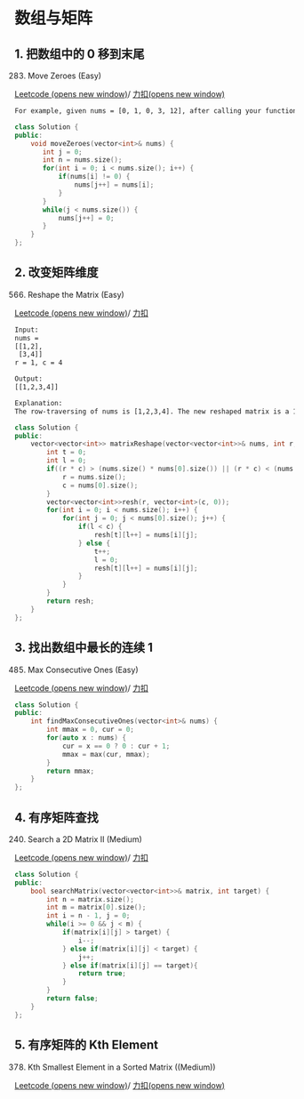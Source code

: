 # 数组与矩阵

## 1. 把数组中的 0 移到末尾

283. Move Zeroes (Easy)

[Leetcode (opens new window)](https://leetcode.com/problems/move-zeroes/description/)/ [力扣(opens new window)](https://leetcode-cn.com/problems/move-zeroes/description/)

```html
For example, given nums = [0, 1, 0, 3, 12], after calling your function, nums should be [1, 3, 12, 0, 0].
```

```cpp
class Solution {
public:
    void moveZeroes(vector<int>& nums) {
       int j = 0;
       int n = nums.size();
       for(int i = 0; i < nums.size(); i++) {
           if(nums[i] != 0) {
               nums[j++] = nums[i];
           }
       } 
       while(j < nums.size()) {
           nums[j++] = 0;
       }
    }
};
```

## 2. 改变矩阵维度

566. Reshape the Matrix (Easy)

[Leetcode (opens new window)](https://leetcode.com/problems/reshape-the-matrix/description/)/ [力扣](https://leetcode-cn.com/problems/reshape-the-matrix/description/)

```html
Input:
nums =
[[1,2],
 [3,4]]
r = 1, c = 4

Output:
[[1,2,3,4]]

Explanation:
The row-traversing of nums is [1,2,3,4]. The new reshaped matrix is a 1 * 4 matrix, fill it row by row by using the previous list.
```

```cpp
class Solution {
public:
    vector<vector<int>> matrixReshape(vector<vector<int>>& nums, int r, int c) {
        int t = 0;
        int l = 0;
        if((r * c) > (nums.size() * nums[0].size()) || (r * c) < (nums.size() * nums[0].size())) {
            r = nums.size();
            c = nums[0].size();
        }
        vector<vector<int>>resh(r, vector<int>(c, 0));
        for(int i = 0; i < nums.size(); i++) {
            for(int j = 0; j < nums[0].size(); j++) {
                if(l < c) {
                    resh[t][l++] = nums[i][j];
                } else {
                    t++;
                    l = 0;
                    resh[t][l++] = nums[i][j];
                }
            }
        }
        return resh;
    }
};
```

## 3. 找出数组中最长的连续 1

485. Max Consecutive Ones (Easy)

[Leetcode (opens new window)](https://leetcode.com/problems/max-consecutive-ones/description/)/ [力扣](https://leetcode-cn.com/problems/max-consecutive-ones/description/)

```cpp
class Solution {
public:
    int findMaxConsecutiveOnes(vector<int>& nums) {
        int mmax = 0, cur = 0;
        for(auto x : nums) {
            cur = x == 0 ? 0 : cur + 1;
            mmax = max(cur, mmax);
        }
        return mmax;
    }
};
```

## 4. 有序矩阵查找

240. Search a 2D Matrix II (Medium)

[Leetcode (opens new window)](https://leetcode.com/problems/search-a-2d-matrix-ii/description/)/ [力扣](https://leetcode-cn.com/problems/search-a-2d-matrix-ii/description/)

```cpp
class Solution {
public:
    bool searchMatrix(vector<vector<int>>& matrix, int target) {
        int n = matrix.size();
        int m = matrix[0].size();
        int i = n - 1, j = 0;
        while(i >= 0 && j < m) {
            if(matrix[i][j] > target) {
                i--;
            } else if(matrix[i][j] < target) {
                j++;
            } else if(matrix[i][j] == target){
                return true;
            }
        }
        return false;
    }
};
```

## 5. 有序矩阵的 Kth Element

378. Kth Smallest Element in a Sorted Matrix ((Medium))

[Leetcode (opens new window)](https://leetcode.com/problems/kth-smallest-element-in-a-sorted-matrix/description/)/ [力扣(opens new window)](https://leetcode-cn.com/problems/kth-smallest-element-in-a-sorted-matrix/description/)